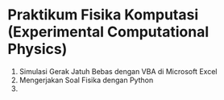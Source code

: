 # Praktikum Fisika Komputasi (Experimental Computational Physics)


1. Simulasi Gerak Jatuh Bebas dengan VBA di Microsoft Excel
2. Mengerjakan Soal Fisika dengan Python
3. 
